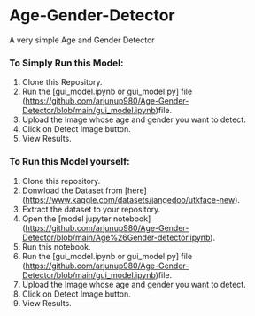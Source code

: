 # Age-Gender-Detector
A very simple Age and Gender Detector
### To Simply Run this Model:
1. Clone this Repository.
2. Run the [gui_model.ipynb or gui_model.py] file (https://github.com/arjunup980/Age-Gender-Detector/blob/main/gui_model.ipynb)file.
3. Upload the Image whose age and gender you want to detect.
4. Click on Detect Image button.
5. View Results.

### To Run this Model yourself:
1. Clone this repository.
2. Donwload the Dataset from [here] (https://www.kaggle.com/datasets/jangedoo/utkface-new).
3. Extract the dataset to your repository.
4. Open the [model jupyter notebook] (https://github.com/arjunup980/Age-Gender-Detector/blob/main/Age%26Gender-detector.ipynb).
5. Run this notebook.
6. Run the [gui_model.ipynb or gui_model.py] file (https://github.com/arjunup980/Age-Gender-Detector/blob/main/gui_model.ipynb)file.
7. Upload the Image whose age and gender you want to detect.
8. Click on Detect Image button.
9. View Results.
